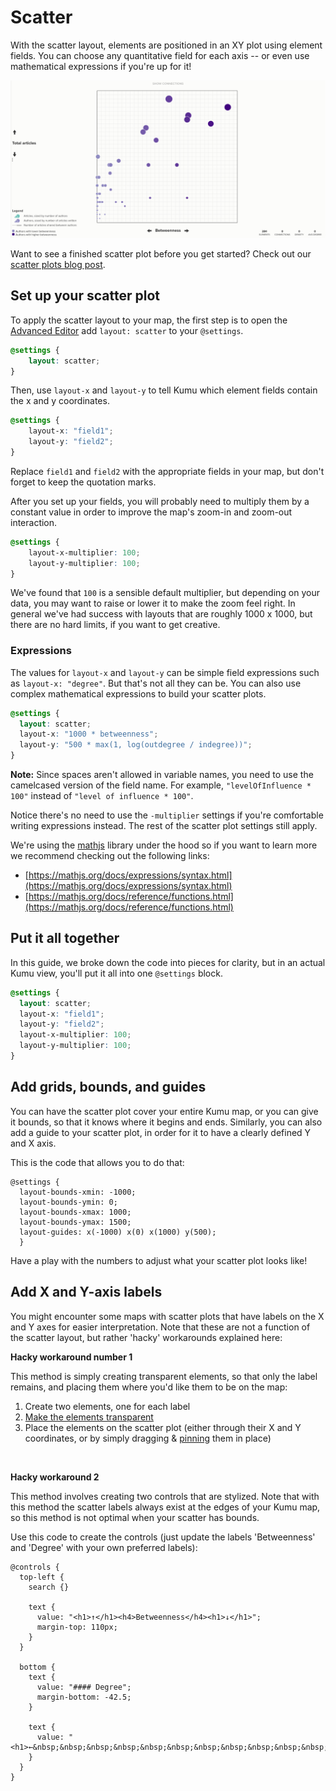 # Scatter

With the scatter layout, elements are positioned in an XY plot using element fields. You can choose any quantitative field for each axis -- or even use mathematical expressions if you're up for it!

![scatter plot with labels](../../images/scatter-plot-with-labels.png)

Want to see a finished scatter plot before you get started? Check out our [scatter plots blog post](https://blog.kumu.io/introducing-scatter-plots-b5fb1e2040e3).

## Set up your scatter plot

To apply the scatter layout to your map, the first step is to open the [Advanced Editor](../../overview/view-editors.md#advanced-editor) add `layout: scatter` to your `@settings`.

```scss
@settings {
    layout: scatter;
}
```

Then, use `layout-x` and `layout-y` to tell Kumu which element fields contain the x and y coordinates.

```scss
@settings {
    layout-x: "field1";
    layout-y: "field2";
}
```

Replace `field1` and `field2` with the appropriate fields in your map, but don't forget to keep the quotation marks.

After you set up your fields, you will probably need to multiply them by a constant value in order to improve the map's zoom-in and zoom-out interaction.

```scss
@settings {
    layout-x-multiplier: 100;
    layout-y-multiplier: 100;
}
```

We've found that `100` is a sensible default multiplier, but depending on your data, you may want to raise or lower it to make the zoom feel right. In general we've had success with layouts that are roughly 1000 x 1000, but there are no hard limits, if you want to get creative.

### Expressions

The values for `layout-x` and `layout-y` can be simple field expressions such as `layout-x: "degree"`. But that's not all they can be. You can also use complex mathematical expressions to build your scatter plots.

```scss
@settings {
  layout: scatter;
  layout-x: "1000 * betweenness";
  layout-y: "500 * max(1, log(outdegree / indegree))";
}
```

**Note:** Since spaces aren't allowed in variable names, you need to use the camelcased version of the field name. For example, `"levelOfInfluence * 100"` instead of `"level of influence * 100"`.

Notice there's no need to use the `-multiplier` settings if you're comfortable writing expressions instead. The rest of the scatter plot settings still apply.

We're using the [mathjs](http://mathjs.org) library under the hood so if you want to learn more we recommend checking out the following links:

* [https://mathjs.org/docs/expressions/syntax.html](https://mathjs.org/docs/expressions/syntax.html)
* [https://mathjs.org/docs/reference/functions.html](https://mathjs.org/docs/reference/functions.html)

## Put it all together

In this guide, we broke down the code into pieces for clarity, but in an actual Kumu view, you'll put it all into one `@settings` block.

```scss
@settings {
  layout: scatter;
  layout-x: "field1";
  layout-y: "field2";
  layout-x-multiplier: 100;
  layout-y-multiplier: 100;
}
```

## Add grids, bounds, and guides

You can have the scatter plot cover your entire Kumu map, or you can give it bounds, so that it knows where it begins and ends. Similarly, you can also add a guide to your scatter plot, in order for it to have a clearly defined Y and X axis.&#x20;

This is the code that allows you to do that:&#x20;

```
@settings {
  layout-bounds-xmin: -1000; 
  layout-bounds-ymin: 0; 
  layout-bounds-xmax: 1000; 
  layout-bounds-ymax: 1500; 
  layout-guides: x(-1000) x(0) x(1000) y(500);
  }
```

Have a play with the numbers to adjust what your scatter plot looks like!

## Add X and Y-axis labels

You might encounter some maps with scatter plots that have labels on the X and Y axes for easier interpretation. Note that these are not a function of the scatter layout, but rather 'hacky' workarounds explained here:&#x20;

**Hacky workaround number 1**

This method is simply creating transparent elements, so that only the label remains, and placing them where you'd like them to be on the map:

1. Create two elements, one for each label
2. [Make the elements transparent](../../frequently-asked-questions/how-do-i-make-elements-transparent.md)
3. Place the elements on the scatter plot (either through their X and Y coordinates, or by simply dragging & [pinning](../../faq/how-do-keep-elements-from-moving.md) them in place)

<figure><img src="../../.gitbook/assets/Screenshot 2025-02-18 at 4.16.39 PM.png" alt=""><figcaption></figcaption></figure>

**Hacky workaround 2**

This method involves creating two controls that are stylized. Note that with this method the scatter labels always exist at the edges of your Kumu map, so this method is not optimal when your scatter has bounds.&#x20;

Use this code to create the controls (just update the labels 'Betweenness' and 'Degree' with your own preferred labels):&#x20;

```
@controls {
  top-left {
    search {}

    text {
      value: "<h1>↑</h1><h4>Betweenness</h4><h1>↓</h1>";
      margin-top: 110px;
    }
  }

  bottom {
    text {
      value: "#### Degree";
      margin-bottom: -42.5;
    }

    text {
      value: "<h1>←&nbsp;&nbsp;&nbsp;&nbsp;&nbsp;&nbsp;&nbsp;&nbsp;&nbsp;&nbsp;&nbsp;&nbsp;&nbsp;&nbsp;&nbsp;→</h1>";
    }
  }
}

```

<figure><img src="../../.gitbook/assets/Screenshot 2025-02-18 at 4.31.21 PM.png" alt=""><figcaption></figcaption></figure>
